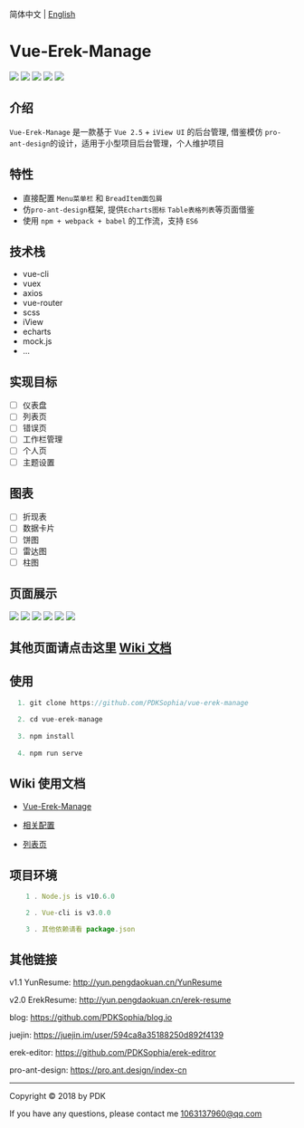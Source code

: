 简体中文 | [English](./README.en.md)
# Vue-Erek-Manage

![](https://img.shields.io/badge/vue-2.5.2-blue.svg)
![](https://img.shields.io/badge/license-MIT-orange.svg)
![](https://img.shields.io/badge/echarts-4.1.0-yellow.svg)
![](https://img.shields.io/badge/iView-3.1.3-green.svg)
![](https://img.shields.io/badge/axios-0.18.0-red.svg)

## 介绍
`Vue-Erek-Manage` 是一款基于 `Vue 2.5` + `iView UI` 的后台管理, 借鉴模仿 `pro-ant-design`的设计，适用于小型项目后台管理，个人维护项目

## 特性

- 直接配置 `Menu菜单栏` 和 `BreadItem面包屑`
- 仿`pro-ant-design`框架, 提供`Echarts图标` `Table表格列表`等页面借鉴
- 使用 `npm + webpack + babel` 的工作流，支持 `ES6`

<!-- ## Display Link -->
<!-- Link: http://yun.pengdaokuan.cn/erek-manage -->

## 技术栈
+ vue-cli
+ vuex
+ axios
+ vue-router
+ scss
+ iView
+ echarts
+ mock.js
+ ...

## 实现目标
- [ ] 仪表盘
- [ ] 列表页
- [ ] 错误页
- [ ] 工作栏管理
- [ ] 个人页
- [ ] 主题设置

## 图表
- [ ] 折现表
- [ ] 数据卡片
- [ ] 饼图
- [ ] 雷达图
- [ ] 柱图

## 页面展示

<img src='https://github.com/PDKSophia/erek-resume-manage/raw/master/image/vue-erek-1.png'>

<img src='https://github.com/PDKSophia/erek-resume-manage/raw/master/image/vue-erek-index.png'>

<img src='https://github.com/PDKSophia/erek-resume-manage/raw/master/image/vue-erek-table.png'>

<img src='https://github.com/PDKSophia/erek-resume-manage/raw/master/image/vue-erek-stand.png'>

<img src='https://github.com/PDKSophia/erek-resume-manage/raw/master/image/vue-erek-403.png'>

<img src='https://github.com/PDKSophia/erek-resume-manage/raw/master/image/vue-erek-user-1.png'>

## 其他页面请点击这里 [Wiki 文档](https://github.com/PDKSophia/vue-erek-manage/wiki)


## 使用
```javascript
  1. git clone https://github.com/PDKSophia/vue-erek-manage
  
  2. cd vue-erek-manage
  
  3. npm install
  
  4. npm run serve
```

## Wiki 使用文档
- [Vue-Erek-Manage](https://github.com/PDKSophia/vue-erek-manage/wiki/Vue-Erek-Manage-%E6%96%87%E6%A1%A3)

- [相关配置](https://github.com/PDKSophia/vue-erek-manage/wiki/%E9%85%8D%E7%BD%AE%E7%9B%B8%E5%85%B3%E6%96%87%E6%A1%A3)

- [列表页](https://github.com/PDKSophia/vue-erek-manage/wiki/%E5%88%97%E8%A1%A8%E9%A1%B5)

## 项目环境
```javascript
    1 . Node.js is v10.6.0 

    2 . Vue-cli is v3.0.0

    3 . 其他依赖请看 package.json

```

## 其他链接

v1.1 YunResume: http://yun.pengdaokuan.cn/YunResume

v2.0 ErekResume: http://yun.pengdaokuan.cn/erek-resume

blog: https://github.com/PDKSophia/blog.io

juejin: https://juejin.im/user/594ca8a35188250d892f4139

erek-editor: https://github.com/PDKSophia/erek-editror

pro-ant-design: https://pro.ant.design/index-cn

-----

Copyright © 2018 by PDK

If you have any questions, please contact me 1063137960@qq.com
